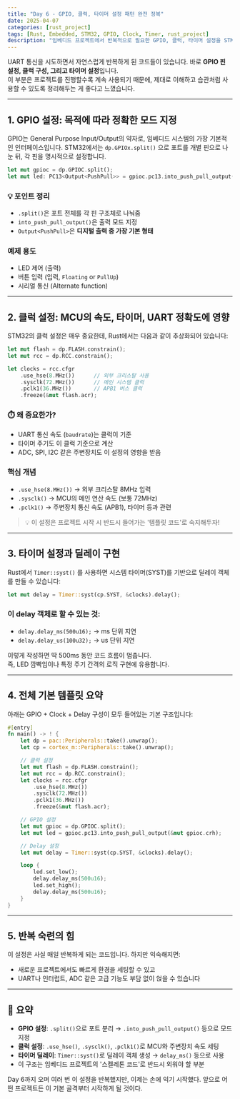 ```yaml
---
title: "Day 6 - GPIO, 클럭, 타이머 설정 패턴 완전 정복"
date: 2025-04-07
categories: [rust_project]
tags: [Rust, Embedded, STM32, GPIO, Clock, Timer, rust_project]
description: "임베디드 프로젝트에서 반복적으로 필요한 GPIO, 클럭, 타이머 설정을 STM32 + Rust 환경에서 어떻게 설정하고 왜 필요한지를 정리합니다."
---
```


UART 통신을 시도하면서 자연스럽게 반복하게 된 코드들이 있습니다. 바로 **GPIO 핀 설정, 클럭 구성, 그리고 타이머 설정**입니다.  
이 부분은 프로젝트를 진행할수록 계속 사용되기 때문에, 제대로 이해하고 습관처럼 사용할 수 있도록 정리해두는 게 좋다고 느꼈습니다.

---

## 1. GPIO 설정: 목적에 따라 정확한 모드 지정

GPIO는 General Purpose Input/Output의 약자로, 임베디드 시스템의 가장 기본적인 인터페이스입니다. STM32에서는 `dp.GPIOx.split()` 으로 포트를 개별 핀으로 나눈 뒤, 각 핀을 명시적으로 설정합니다.

```rust
let mut gpioc = dp.GPIOC.split();
let mut led: PC13<Output<PushPull>> = gpioc.pc13.into_push_pull_output(&mut gpioc.crh);
```

### 💡 포인트 정리

- `.split()`은 포트 전체를 각 핀 구조체로 나눠줌
- `into_push_pull_output()`은 출력 모드 지정
- `Output<PushPull>`은 **디지털 출력 중 가장 기본 형태**

### 예제 용도

- LED 제어 (출력)
- 버튼 입력 (입력, `Floating` or `PullUp`)
- 시리얼 통신 (Alternate function)

---

## 2. 클럭 설정: MCU의 속도, 타이머, UART 정확도에 영향

STM32의 클럭 설정은 매우 중요한데, Rust에서는 다음과 같이 추상화되어 있습니다:

```rust
let mut flash = dp.FLASH.constrain();
let mut rcc = dp.RCC.constrain();

let clocks = rcc.cfgr
    .use_hse(8.MHz())      // 외부 크리스탈 사용
    .sysclk(72.MHz())      // 메인 시스템 클럭
    .pclk1(36.MHz())       // APB1 버스 클럭
    .freeze(&mut flash.acr);
```

### ⏱️ 왜 중요한가?

- UART 통신 속도 (`baudrate`)는 클럭이 기준
- 타이머 주기도 이 클럭 기준으로 계산
- ADC, SPI, I2C 같은 주변장치도 이 설정의 영향을 받음

### 핵심 개념

- `.use_hse(8.MHz())` → 외부 크리스탈 8MHz 입력
- `.sysclk()` → MCU의 메인 연산 속도 (보통 72MHz)
- `.pclk1()` → 주변장치 통신 속도 (APB1), 타이머 등과 관련

> 💡 이 설정은 프로젝트 시작 시 반드시 들어가는 '템플릿 코드'로 숙지해두자!

---

## 3. 타이머 설정과 딜레이 구현

Rust에서 `Timer::syst()` 를 사용하면 시스템 타이머(SYST)를 기반으로 딜레이 객체를 만들 수 있습니다:

```rust
let mut delay = Timer::syst(cp.SYST, &clocks).delay();
```

### 이 delay 객체로 할 수 있는 것:

- `delay.delay_ms(500u16);` → ms 단위 지연
- `delay.delay_us(100u32);` → us 단위 지연

이렇게 작성하면 딱 500ms 동안 코드 흐름이 멈춥니다.  
즉, LED 깜빡임이나 특정 주기 간격의 로직 구현에 유용합니다.

---

## 4. 전체 기본 템플릿 요약

아래는 GPIO + Clock + Delay 구성이 모두 들어있는 기본 구조입니다:

```rust
#[entry]
fn main() -> ! {
    let dp = pac::Peripherals::take().unwrap();
    let cp = cortex_m::Peripherals::take().unwrap();

    // 클럭 설정
    let mut flash = dp.FLASH.constrain();
    let mut rcc = dp.RCC.constrain();
    let clocks = rcc.cfgr
        .use_hse(8.MHz())
        .sysclk(72.MHz())
        .pclk1(36.MHz())
        .freeze(&mut flash.acr);

    // GPIO 설정
    let mut gpioc = dp.GPIOC.split();
    let mut led = gpioc.pc13.into_push_pull_output(&mut gpioc.crh);

    // Delay 설정
    let mut delay = Timer::syst(cp.SYST, &clocks).delay();

    loop {
        led.set_low();
        delay.delay_ms(500u16);
        led.set_high();
        delay.delay_ms(500u16);
    }
}
```

---

## 5. 반복 숙련의 힘

이 설정은 사실 매일 반복하게 되는 코드입니다. 하지만 익숙해지면:

- 새로운 프로젝트에서도 빠르게 환경을 세팅할 수 있고
- UART나 인터럽트, ADC 같은 고급 기능도 부담 없이 얹을 수 있습니다

---

## 🔁 요약

- **GPIO 설정**: `.split()`으로 포트 분리 → `.into_push_pull_output()` 등으로 모드 지정
- **클럭 설정**: `.use_hse()`, `.sysclk()`, `.pclk1()`로 MCU와 주변장치 속도 세팅
- **타이머 딜레이**: `Timer::syst()`로 딜레이 객체 생성 → `delay_ms()` 등으로 사용
- 이 구조는 임베디드 프로젝트의 '스켈레톤 코드'로 반드시 외워야 할 부분

Day 6까지 오며 여러 번 이 설정을 반복했지만, 이제는 손에 익기 시작했다. 앞으로 어떤 프로젝트든 이 기본 골격부터 시작하게 될 것이다.